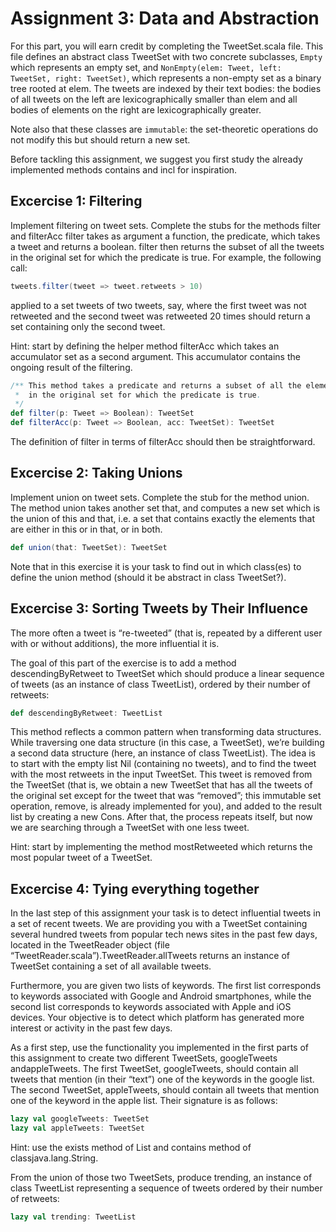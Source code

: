 # Assignment 3: Data and Abstraction

For this part, you will earn credit by completing the TweetSet.scala file. This file defines an abstract class
TweetSet with two concrete subclasses, `Empty` which represents an empty set, and 
`NonEmpty(elem: Tweet, left: TweetSet, right: TweetSet)`, which represents a non-empty set as a binary tree rooted at elem. 
The tweets are indexed by their text bodies: the bodies of all tweets on the left are lexicographically smaller than elem and all bodies of elements on the right are lexicographically greater.

Note also that these classes are `immutable`: the set-theoretic operations do not modify this but should return
a new set.

Before tackling this assignment, we suggest you first study the already implemented methods contains and incl
for inspiration.

## Excercise 1: Filtering

Implement filtering on tweet sets. Complete the stubs for the methods
filter and filterAcc filter takes as argument a function, the predicate, which takes a tweet and returns a boolean. filter then returns the subset of all the tweets in the original set for which the predicate is true. For example, the following call:

```scala
tweets.filter(tweet => tweet.retweets > 10)
```
applied to a set tweets of two tweets, say, where the first tweet was not retweeted and the second tweet was
retweeted 20 times should return a set containing only the second tweet.

Hint: start by defining the helper method filterAcc which takes an accumulator set as a second argument. This accumulator contains the ongoing result of the filtering.

```scala
/** This method takes a predicate and returns a subset of all the elements
 *  in the original set for which the predicate is true.
 */
def filter(p: Tweet => Boolean): TweetSet
def filterAcc(p: Tweet => Boolean, acc: TweetSet): TweetSet
```
The definition of filter in terms of filterAcc should then be straightforward.

## Excercise 2: Taking Unions

Implement union on tweet sets. Complete the stub for the method union. The method union takes another set that, and computes a new set which is the union of this and that, i.e. a set that contains exactly the elements that are either in this or in that, or in both.

```scala
def union(that: TweetSet): TweetSet
```
Note that in this exercise it is your task to find out in which class(es) to define the union method (should it be abstract in class TweetSet?).

## Excercise 3: Sorting Tweets by Their Influence

The more often a tweet is “re-tweeted” (that is, repeated by a different user with or without additions), the
more influential it is.

The goal of this part of the exercise is to add a method descendingByRetweet to TweetSet which should produce a linear sequence of tweets (as an instance of class TweetList), ordered by
their number of retweets:

```scala
def descendingByRetweet: TweetList
```

This method reflects a common pattern when transforming data structures. While traversing one data structure
(in this case, a TweetSet), we’re building a second data structure (here, an instance of class TweetList). The
idea is to start with the empty list Nil (containing no tweets), and to find the tweet with the most retweets in
the input TweetSet. This tweet is removed from the TweetSet (that is, we obtain a new TweetSet that has all the
tweets of the original set except for the tweet that was “removed”; this immutable set operation, remove, is
already implemented for you), and added to the result list by creating a new Cons. After that, the process
repeats itself, but now we are searching through a TweetSet with one less tweet.

Hint: start by implementing the method mostRetweeted which returns the most popular tweet of a TweetSet.

## Excercise 4: Tying everything together

In the last step of this assignment your task is to detect influential tweets in a set of recent tweets. We are
providing you with a TweetSet containing several hundred tweets from popular tech news sites in the past few days,
located in the TweetReader object (file “TweetReader.scala”).TweetReader.allTweets returns an instance of TweetSet
containing a set of all available tweets.

Furthermore, you are given two lists of keywords. The first list corresponds to keywords associated with Google
and Android smartphones, while the second list corresponds to keywords associated with Apple and iOS devices.
Your objective is to detect which platform has generated more interest or activity in the past few days.

As a first step, use the functionality you implemented in the first parts of this assignment to create two
different TweetSets, googleTweets andappleTweets. The first TweetSet, googleTweets, should contain all tweets
that mention (in their “text”) one of the keywords in the google list. The second TweetSet, appleTweets, should
contain all tweets that mention one of the keyword in the apple list. Their signature is as follows:

```scala
lazy val googleTweets: TweetSet
lazy val appleTweets: TweetSet
```
Hint: use the exists method of List and contains method of classjava.lang.String.

From the union of those two TweetSets, produce trending, an instance of class TweetList representing a sequence
of tweets ordered by their number of retweets:

```scala
lazy val trending: TweetList
```
